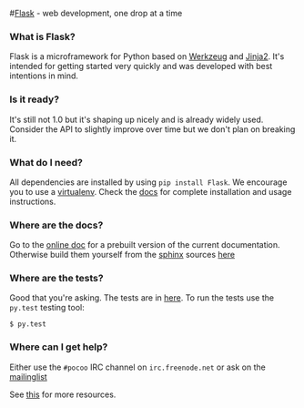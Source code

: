 

#[Flask](https://github.com/mitsuhiko/flask) - web development, one drop at a time


### What is Flask?

Flask is a microframework for Python based on [Werkzeug](https://github.com/mitsuhiko/werkzeug)
and [Jinja2](https://github.com/mitsuhiko/jinja2).  It's intended for getting started very quickly
and was developed with best intentions in mind.

### Is it ready?

It's still not 1.0 but it's shaping up nicely and is
already widely used.  Consider the API to slightly
improve over time but we don't plan on breaking it.

### What do I need?

All dependencies are installed by using `pip install Flask`.
We encourage you to use a [virtualenv](https://virtualenv.pypa.io/en/latest/). Check the [docs](https://github.com/vivekanand1101/flask/tree/master/docs) for
complete installation and usage instructions.

### Where are the docs?

Go to the [online doc](http://flask.pocoo.org/docs/) for a prebuilt version
of the current documentation.  Otherwise build them yourself
from the [sphinx](http://sphinx-doc.org/) sources [here](https://github.com/vivekanand1101/flask/tree/master/docs)

### Where are the tests?

Good that you're asking.  The tests are in [here](https://github.com/vivekanand1101/flask/tree/master/tests).  To run the tests use the
`py.test` testing tool:

    $ py.test

### Where can I get help?

Either use the `#pocoo` IRC channel on `irc.freenode.net` or
ask on the [mailinglist](http://flask.pocoo.org/mailinglist/)

See [this](http://flask.pocoo.org/community/) for more resources.
